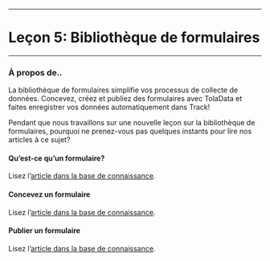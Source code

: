 ****
# Leçon 5: Bibliothèque de formulaires
---

### À propos de..

La bibliothèque de formulaires simplifie vos processus de collecte de données. Concevez, créez et publiez des formulaires avec TolaData et faites enregistrer vos données automatiquement dans Track!

Pendant que nous travaillons sur une nouvelle leçon sur la bibliothèque de formulaires, pourquoi ne prenez-vous pas quelques instants pour lire nos articles à ce sujet?

#### Qu’est-ce qu’un formulaire? 
Lisez l’[article dans la base de connaissance](https://help.toladata.com/fr/form-library/what-is-a-form.html).
#### Concevez un formulaire
Lisez l’[article dans la base de connaissance](https://help.toladata.com/fr/form-library/design-a-form.html).
#### Publier un formulaire
Lisez l’[article dans la base de connaissance](https://help.toladata.com/fr/form-library/publish-a-form.html).
